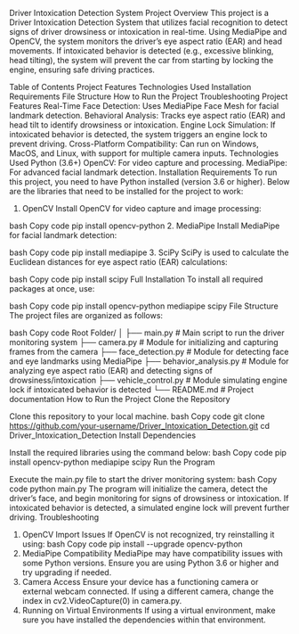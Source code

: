 Driver Intoxication Detection System
Project Overview
This project is a Driver Intoxication Detection System that utilizes facial recognition to detect signs of driver drowsiness or intoxication in real-time. Using MediaPipe and OpenCV, the system monitors the driver’s eye aspect ratio (EAR) and head movements. If intoxicated behavior is detected (e.g., excessive blinking, head tilting), the system will prevent the car from starting by locking the engine, ensuring safe driving practices.

Table of Contents
Project Features
Technologies Used
Installation Requirements
File Structure
How to Run the Project
Troubleshooting
Project Features
Real-Time Face Detection: Uses MediaPipe Face Mesh for facial landmark detection.
Behavioral Analysis: Tracks eye aspect ratio (EAR) and head tilt to identify drowsiness or intoxication.
Engine Lock Simulation: If intoxicated behavior is detected, the system triggers an engine lock to prevent driving.
Cross-Platform Compatibility: Can run on Windows, MacOS, and Linux, with support for multiple camera inputs.
Technologies Used
Python (3.6+)
OpenCV: For video capture and processing.
MediaPipe: For advanced facial landmark detection.
Installation Requirements
To run this project, you need to have Python installed (version 3.6 or higher). Below are the libraries that need to be installed for the project to work:

1. OpenCV
Install OpenCV for video capture and image processing:

bash
Copy code
pip install opencv-python
2. MediaPipe
Install MediaPipe for facial landmark detection:

bash
Copy code
pip install mediapipe
3. SciPy
SciPy is used to calculate the Euclidean distances for eye aspect ratio (EAR) calculations:

bash
Copy code
pip install scipy
Full Installation
To install all required packages at once, use:

bash
Copy code
pip install opencv-python mediapipe scipy
File Structure
The project files are organized as follows:

bash
Copy code
Root Folder/
│
├── main.py                # Main script to run the driver monitoring system
├── camera.py              # Module for initializing and capturing frames from the camera
├── face_detection.py      # Module for detecting face and eye landmarks using MediaPipe
├── behavior_analysis.py   # Module for analyzing eye aspect ratio (EAR) and detecting signs of drowsiness/intoxication
├── vehicle_control.py     # Module simulating engine lock if intoxicated behavior is detected
└── README.md              # Project documentation
How to Run the Project
Clone the Repository

Clone this repository to your local machine.
bash
Copy code
git clone https://github.com/your-username/Driver_Intoxication_Detection.git
cd Driver_Intoxication_Detection
Install Dependencies

Install the required libraries using the command below:
bash
Copy code
pip install opencv-python mediapipe scipy
Run the Program

Execute the main.py file to start the driver monitoring system:
bash
Copy code
python main.py
The program will initialize the camera, detect the driver’s face, and begin monitoring for signs of drowsiness or intoxication. If intoxicated behavior is detected, a simulated engine lock will prevent further driving.
Troubleshooting
1. OpenCV Import Issues
If OpenCV is not recognized, try reinstalling it using:
bash
Copy code
pip install --upgrade opencv-python
2. MediaPipe Compatibility
MediaPipe may have compatibility issues with some Python versions. Ensure you are using Python 3.6 or higher and try upgrading if needed.
3. Camera Access
Ensure your device has a functioning camera or external webcam connected. If using a different camera, change the index in cv2.VideoCapture(0) in camera.py.
4. Running on Virtual Environments
If using a virtual environment, make sure you have installed the dependencies within that environment.